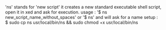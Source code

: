 'ns' stands for 'new script'
it creates a new standard executable shell script, open it in xed and ask for execution.
usage : '$ ns new_script_name_without_spaces'
or '$ ns' and will ask for a name
setup : $ sudo cp ns usr/local/bin/ns && sudo chmod +x usr/local/bin/ns
